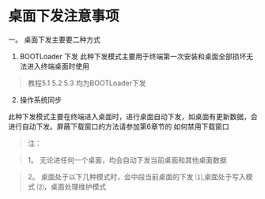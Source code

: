 # 桌面下发注意事项

一。 桌面下发主要要二种方式

1. BOOTLoader 下发
  此种下发模式主要用于终端第一次安装和桌面全部损坏无法进入终端桌面时使用

  >教程5.1 5.2 5.3 均为BOOTLoader下发


2. 操作系统同步

  此种下发模式主要在终端进入桌面时，进行桌面自动下发，如桌面有更新数据，会进行自动下发。屏蔽下载窗口的方法请参加第6章节的 如何禁用下载窗口




>注： 

 
>1。 无论进任何一个桌面，均会自动下发当前桌面和其他桌面数据


>2。 桌面处于以下几种模式时，会中段当前桌面的下发 ⑴,桌面处于写入模式 ⑵，桌面处理维护模式

